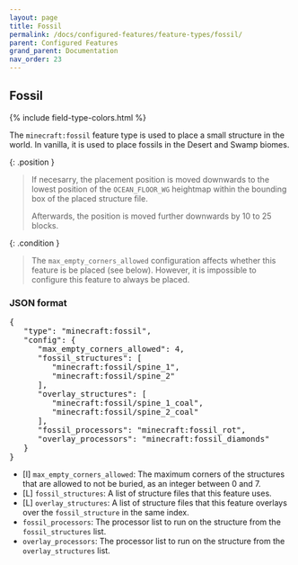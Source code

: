 ```yaml
---
layout: page
title: Fossil
permalink: /docs/configured-features/feature-types/fossil/
parent: Configured Features
grand_parent: Documentation
nav_order: 23
---
```


## Fossil

<head>
    {% include field-type-colors.html %}
</head>

The `minecraft:fossil` feature type is used to place a small structure in the world. In vanilla, it is used to place fossils in the Desert and Swamp biomes.

{: .position }
> If necesarry, the placement position is moved downwards to the lowest position of the `OCEAN_FLOOR_WG` heightmap within the bounding box of the placed structure file.
>
> Afterwards, the position is moved further downwards by 10 to 25 blocks.


{: .condition }
> The `max_empty_corners_allowed` configuration affects whether this feature is be placed (see below). However, it is impossible to configure this feature to always be placed.



### JSON format

<pre>
{
   "type": "minecraft:fossil",
   "config": {
      "max_empty_corners_allowed": 4,
      "fossil_structures": [
         "minecraft:fossil/spine_1",
         "minecraft:fossil/spine_2"
      ],
      "overlay_structures": [
         "minecraft:fossil/spine_1_coal",
         "minecraft:fossil/spine_2_coal"
      ],
      "fossil_processors": "minecraft:fossil_rot",
      "overlay_processors": "minecraft:fossil_diamonds"
   }
}
</pre>

* <span int>[I]</span> `max_empty_corners_allowed`: The maximum corners of the structures that are allowed to not be buried, as an integer between 0 and 7.
* <span list>[L]</span> `fossil_structures`: A list of structure files that this feature uses.
* <span list>[L]</span> `overlay_structures`: A list of structure files that this feature overlays over the `fossil_structure` in the same index.
* `fossil_processors`: The processor list to run on the structure from the `fossil_structures` list.
* `overlay_processors`: The processor list to run on the structure from the `overlay_structures` list.